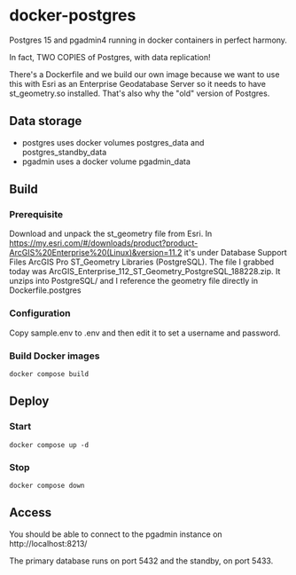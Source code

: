 # docker-postgres

Postgres 15 and pgadmin4 running in docker containers in perfect harmony.

In fact, TWO COPIES of Postgres, with data replication!

There's a Dockerfile and we build our own image because we want to use this with
Esri as an Enterprise Geodatabase Server so it needs to have st_geometry.so
installed. That's also why the "old" version of Postgres.

## Data storage

* postgres uses docker volumes postgres_data and postgres_standby_data
* pgadmin uses a docker volume pgadmin_data

## Build

### Prerequisite

Download and unpack the st_geometry file from Esri.
In https://my.esri.com/#/downloads/product?product-ArcGIS%20Enterprise%20(Linux)&version=11.2 it's
under Database Support Files ArcGIS Pro ST_Geometry Libraries (PostgreSQL).
The file I grabbed today was ArcGIS_Enterprise_112_ST_Geometry_PostgreSQL_188228.zip.
It unzips into PostgreSQL/ and I reference the geometry file directly in Dockerfile.postgres

### Configuration

Copy sample.env to .env and then edit it to set a
username and password.

### Build Docker images

    docker compose build

## Deploy

### Start

    docker compose up -d

### Stop

    docker compose down

## Access

You should be able to connect to the pgadmin instance on
http://localhost:8213/

The primary database runs on port 5432 and the standby, on port 5433.
